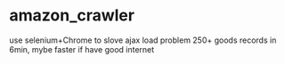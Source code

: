 # amazon_crawler
use selenium+Chrome to slove ajax load problem
250+ goods records in 6min, mybe faster if have good internet
